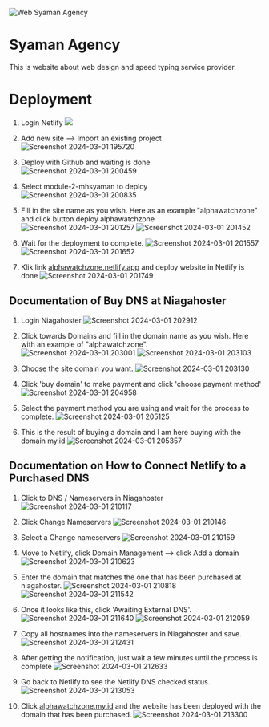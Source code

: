 <!-- [![Review Assignment Due Date](https://classroom.github.com/assets/deadline-readme-button-24ddc0f5d75046c5622901739e7c5dd533143b0c8e959d652212380cedb1ea36.svg)](https://classroom.github.com/a/NtxSJSoQ) -->

![Web Syaman Agency](https://github.com/RevoU-FSSE-4/milestone-1-mhsyaman/assets/98678219/7b7a0811-0e5d-4b3c-9653-ee48722131c6)

# Syaman Agency

This is website about web design and speed typing service provider.

# Deployment

1. Login Netlify
    ![](https://github.com/RevoU-FSSE-4/module-2-mhsyaman/assets/98678219/b8dfb517-b5d3-4b27-b717-521df0afbc25)

2. Add new site --> Import an existing project
    ![Screenshot 2024-03-01 195720](https://github.com/RevoU-FSSE-4/module-2-mhsyaman/assets/98678219/4a024080-0039-488c-9acb-5759c025e8d6)

3. Deploy with Github and waiting is done
    ![Screenshot 2024-03-01 200459](https://github.com/RevoU-FSSE-4/module-2-mhsyaman/assets/98678219/627a50ab-67d6-4be9-b43d-c6785c055207)

4. Select module-2-mhsyaman to deploy
    ![Screenshot 2024-03-01 200835](https://github.com/RevoU-FSSE-4/module-2-mhsyaman/assets/98678219/97e29d2c-9a6f-42fd-9621-725236a74b8f)

5. Fill in the site name as you wish. Here as an example "alphawatchzone" and click button deploy alphawatchzone
    ![Screenshot 2024-03-01 201257](https://github.com/RevoU-FSSE-4/module-2-mhsyaman/assets/98678219/e93501dc-34bf-4be6-873c-caaf2fb8fb2e)
    ![Screenshot 2024-03-01 201452](https://github.com/RevoU-FSSE-4/module-2-mhsyaman/assets/98678219/deab2b19-3d76-4458-b401-0010a1b9cedb)

6. Wait for the deployment to complete.
    ![Screenshot 2024-03-01 201557](https://github.com/RevoU-FSSE-4/module-2-mhsyaman/assets/98678219/7fa0e1fa-3a0c-41c9-a2ef-f749edea310e)
    ![Screenshot 2024-03-01 201652](https://github.com/RevoU-FSSE-4/module-2-mhsyaman/assets/98678219/beafacdd-6e1e-4e68-8762-024b5ee36cfb)

7. Klik link [alphawatchzone.netlify.app](https://alphawatchzone.netlify.app/) and deploy website in Netlify is done
    ![Screenshot 2024-03-01 201749](https://github.com/RevoU-FSSE-4/module-2-mhsyaman/assets/98678219/35dbbdcb-1fab-4d1f-a625-f45242b5cc2f)


## Documentation of Buy DNS at Niagahoster

1. Login Niagahoster
    ![Screenshot 2024-03-01 202912](https://github.com/RevoU-FSSE-4/module-2-mhsyaman/assets/98678219/3f7e8fc6-2141-47b2-8a27-90dc125559a5)

2. Click towards Domains and fill in the domain name as you wish. Here with an example of "alphawatchzone".
    ![Screenshot 2024-03-01 203001](https://github.com/RevoU-FSSE-4/module-2-mhsyaman/assets/98678219/4fec5408-7df0-4983-bdea-4def632f4bb8)
    ![Screenshot 2024-03-01 203103](https://github.com/RevoU-FSSE-4/module-2-mhsyaman/assets/98678219/37a07a8b-8f4b-46f3-8444-13bcdf335e74)

3. Choose the site domain you want.
    ![Screenshot 2024-03-01 203130](https://github.com/RevoU-FSSE-4/module-2-mhsyaman/assets/98678219/d73da34d-f8da-4247-b545-0d290f8b25bd)

4. Click 'buy domain' to make payment and click 'choose payment method'
    ![Screenshot 2024-03-01 204958](https://github.com/RevoU-FSSE-4/module-2-mhsyaman/assets/98678219/3c5d8b67-0e3c-4412-8656-e515f38e047b)

5. Select the payment method you are using and wait for the process to complete.
    ![Screenshot 2024-03-01 205125](https://github.com/RevoU-FSSE-4/module-2-mhsyaman/assets/98678219/028c1ee3-5771-45dd-b319-e6a38b09f7de)

6. This is the result of buying a domain and I am here buying with the domain my.id
    ![Screenshot 2024-03-01 205357](https://github.com/RevoU-FSSE-4/module-2-mhsyaman/assets/98678219/8f488ebc-b974-4b2d-964b-a4ec80cfda2c)


## Documentation on How to Connect Netlify to a Purchased DNS

1. Click to DNS / Nameservers in Niagahoster
    ![Screenshot 2024-03-01 210117](https://github.com/RevoU-FSSE-4/module-2-mhsyaman/assets/98678219/4d2c4677-77b4-4a65-b4b8-2fa86bf209a2)

2. Click Change Nameservers
    ![Screenshot 2024-03-01 210146](https://github.com/RevoU-FSSE-4/module-2-mhsyaman/assets/98678219/78e0f16d-e65d-48ef-8a0c-7300d7943ff3)

3. Select a Change nameservers
    ![Screenshot 2024-03-01 210159](https://github.com/RevoU-FSSE-4/module-2-mhsyaman/assets/98678219/f615f8ac-61ca-4e75-babd-3e348c5833bf)


4. Move to Netlify, click Domain Management --> click Add a domain
    ![Screenshot 2024-03-01 210623](https://github.com/RevoU-FSSE-4/module-2-mhsyaman/assets/98678219/e712c469-0bb6-4196-83d5-c405fae88ff0)

5. Enter the domain that matches the one that has been purchased at niagahoster.
    ![Screenshot 2024-03-01 210818](https://github.com/RevoU-FSSE-4/module-2-mhsyaman/assets/98678219/0baabed6-cdd0-43fa-9b4a-fb736bc91636)
    ![Screenshot 2024-03-01 211542](https://github.com/RevoU-FSSE-4/module-2-mhsyaman/assets/98678219/38703657-d935-443b-8501-164cf718ebfd)

6. Once it looks like this, click 'Awaiting External DNS'.
    ![Screenshot 2024-03-01 211640](https://github.com/RevoU-FSSE-4/module-2-mhsyaman/assets/98678219/44a50f84-789e-4133-991f-3c2e1b9d6865)
    ![Screenshot 2024-03-01 212059](https://github.com/RevoU-FSSE-4/module-2-mhsyaman/assets/98678219/b9243120-a907-4afb-9d53-0b63da6a8968)

7. Copy all hostnames into the nameservers in Niagahoster and save.
    ![Screenshot 2024-03-01 212431](https://github.com/RevoU-FSSE-4/module-2-mhsyaman/assets/98678219/2c0e904a-fdd9-49e3-a57e-337f39be545b)

8. After getting the notification, just wait a few minutes until the process is complete
    ![Screenshot 2024-03-01 212633](https://github.com/RevoU-FSSE-4/module-2-mhsyaman/assets/98678219/dc1d2f9e-8cda-4791-ac81-558e9e58757a)

9. Go back to Netlify to see the Netlify DNS checked status.
    ![Screenshot 2024-03-01 213053](https://github.com/RevoU-FSSE-4/module-2-mhsyaman/assets/98678219/7b8a863f-a26a-4590-b91a-1e2aac205722)

10. Click [alphawatchzone.my.id](http://alphawatchzone.my.id/) and the website has been deployed with the domain that has been purchased.
    ![Screenshot 2024-03-01 213300](https://github.com/RevoU-FSSE-4/module-2-mhsyaman/assets/98678219/1071f6a9-429c-40d4-9ee0-c9d89d20e6f4)

